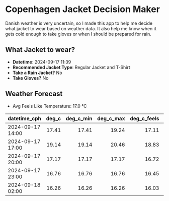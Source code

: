 
# Copenhagen Jacket Decision Maker

Danish weather is very uncertain, so I made this app to help me decide what jacket to wear based on weather data. 
It also help me know when it gets cold enough to take gloves or when I should be prepared for rain.

## What Jacket to wear?

- **Datetime**: 2024-09-17 11:39
- **Recommended Jacket Type**: Regular Jacket and T-Shirt
- **Take a Rain Jacket?** No
- **Take Gloves?** No

## Weather Forecast
- Avg Feels Like Temperature: 17.0 °C

| datetime_cph     |   deg_c |   deg_c_min |   deg_c_max |   deg_c_feels | weather   | wind   | rain   |
|:-----------------|--------:|------------:|------------:|--------------:|:----------|:-------|:-------|
| 2024-09-17 14:00 |   17.41 |       17.41 |       19.24 |         17.11 | Clouds    | Low    | None   |
| 2024-09-17 17:00 |   19.14 |       19.14 |       20.46 |         18.83 | Clouds    | Low    | None   |
| 2024-09-17 20:00 |   17.17 |       17.17 |       17.17 |         16.72 | Clouds    | Low    | None   |
| 2024-09-17 23:00 |   16.76 |       16.76 |       16.76 |         16.45 | Clouds    | Low    | None   |
| 2024-09-18 02:00 |   16.26 |       16.26 |       16.26 |         16.03 | Clouds    | Low    | None   |
        